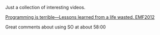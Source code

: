 Just a collection of interesting videos.

[Programming is terrible—Lessons learned from a life wasted. EMF2012](https://www.youtube.com/watch?v=csyL9EC0S0c)


Great comments about using SO at about 58:00
